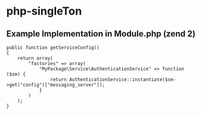 # php-singleTon
## Example Implementation in Module.php (zend 2)

```
public function getServiceConfig()
{
    return array(
        "factories" => array(
            "MyPackage\Service\AuthenticationService" => function ($sm) {
                return AuthenticationService::instantiate($sm->get("config")["messaging_server"]);
            }
        )
    );
}
```

